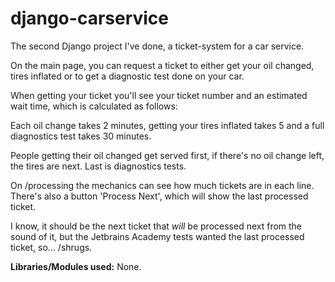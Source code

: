# django-carservice

The second Django project I've done, a ticket-system for a car service.

On the main page, you can request a ticket to either get your oil changed, tires inflated or to get a diagnostic test done on your car.

When getting your ticket you'll see your ticket number and an estimated wait time, which is calculated as follows:

Each oil change takes 2 minutes, getting your tires inflated takes 5 and a full diagnostics test takes 30 minutes.

People getting their oil changed get served first, if there's no oil change left, the tires are next. Last is diagnostics tests.

On /processing the mechanics can see how much tickets are in each line. There's also a button 'Process Next', which will show the last processed ticket.

I know, it should be the next ticket that *will* be processed next from the sound of it, but the Jetbrains Academy tests wanted the last processed ticket, so... /shrugs.

**Libraries/Modules used:** None.
